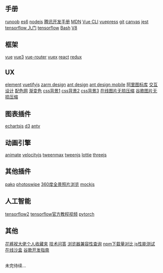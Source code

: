 ## 手册

[runoob](https://www.runoob.com)
[es6](https://es6.ruanyifeng.com)
[nodejs](http://nodejs.cn/api)
[腾讯开发手册](https://cloud.tencent.com/developer/devdocs)
[MDN](https://developer.mozilla.org/zh-CN/docs/Web/JavaScript)
[Vue CLI](https://cli.vuejs.org/zh/)
[vuepress](https://www.vuepress.cn/)
[git](https://www.progit.cn)
[canvas](https://www.canvasapi.cn)
[jest](https://jestjs.bootcss.com)
[tensorflow 入门](https://codelabs.developers.google.com/codelabs/cloud-tensorflow-mnist/#0)
[tensorflow](https://tensorflow.google.cn)
[Bash](https://wangdoc.com/bash)
[V8](https://v8docs.nodesource.com/node-0.8/d4/da0/v8_8h_source.html#1)

## 框架

[vue](https://cn.vuejs.org)
[vue3](https://v3.vuejs.org)
[vue-router](https://router.vuejs.org/zh)
[vuex](https://vuex.vuejs.org)
[react](https://react.docschina.org)
[redux](https://reduxjs.bootcss.com)

## UX

[element](https://element.eleme.cn/#/zh-CN)
[vuetifyjs](https://vuetifyjs.com/zh-Hans)
[zarm design](https://zarm.design)
[ant design](https://ant.design/index-cn)
[ant design mobile](https://mobile.ant.design/index-cn)
[阿里图标库](https://www.iconfont.cn)
[交互设计](https://uimovement.com)
[配色网](https://www.colorbox.io)
[渐变色](https://uigradients.com/#Relay)
[css背景1](http://www.heropatterns.com)
[css背景2](https://bansal.io/pattern-css#introduction)
[css背景3](https://www.gradientmagic.com)
[在线图片无损压缩](https://tinypng.com)
[谷歌图片无损压缩](https://squoosh.app)

## 图表插件

[echartsjs](https://www.echartsjs.com/zh/index.html)
[d3](https://d3js.org)
[antv](https://antv.vision/zh)

## 动画引擎

[animate](https://daneden.github.io/animate.css)
[velocityjs](http://www.velocityjs.org)
[tweenmax](https://www.tweenmax.com.cn)
[tweenjs](http://www.createjs.cc/tweenjs)
[lottie](https://airbnb.design/lottie)
[threejs](https://threejs.org)

## 其他插件

[pako](https://www.npmjs.com/package/pako)
[photoswipe](https://photoswipe.com)
[360度全景照片浏览](https://pchen66.github.io/Panolens/#Home)
[mockjs](http://mockjs.com/examples.html)

## 人工智能

[tensorflow2](https://tf.wiki/index.html#id1)
[tensorflow官方教程视频](https://developers.google.com/machine-learning/crash-course?hl=zh-cn)
[pytorch](https://pytorch.org)

## 其他

[花裤衩大佬个人收藏夹](https://panjiachen.github.io/awesome-bookmarks/)
[技术问答](https://stackoverflow.com)
[浏览器兼容性查询](https://caniuse.com)
[npm下载量对比](https://www.npmtrends.com/vue-vs-react-vs-angular)
[js性能测试](https://jsperf.com)
[在线沙盒](https://codesandbox.io/s/determined-dream-wh0wg)
[谷歌开发指南](https://developers.google.com/web/fundamentals/?hl=zh-cn)


<br>
未完待续...

<style scoped>
.page p a {
  margin-right: 18px
}
.page p a:last-child {
  margin-right: 0
}
.page p {
  margin-top: 1rem!important;
}
.page h2:first-child {
  padding-top: 4.6rem!important;
}
.page h2 {
  font-size: 1.2rem;
  padding-top: 3.5rem;
}
</style>
